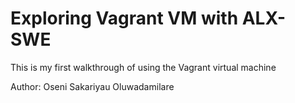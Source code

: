 # Exploring Vagrant VM with ALX-SWE
This is my first walkthrough of using the Vagrant virtual machine


  Author: Oseni Sakariyau Oluwadamilare
